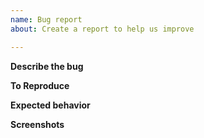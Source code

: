 ```yaml
---
name: Bug report
about: Create a report to help us improve

---
```


<!--
Hello Gitcoiner!

Please use the template below for bugs found within Gitcoin.
If it is general support you need, reach out to us at
gitcoin.co/slack

Provide a general summary of the issue in the title above and use relevant fields below to define the problem.

-->

**Describe the bug**
<!-- A clear and concise description of what the bug is. -->

**To Reproduce**
<!-- Steps to reproduce the behavior. -->

**Expected behavior**
<!-- A clear and concise description of what you expected to happen. -->

**Screenshots**
<!-- If applicable, add screenshots to help explain your problem.)

**Desktop (please complete the following information):**

- OS:
- Browser:
- Browser Version:

**Smartphone (please complete the following information):**

- Device: 
- OS: 
- Browser:
- Version 

**Additional context**
